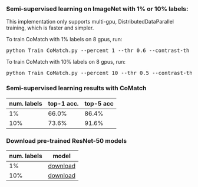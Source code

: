 ### Semi-supervised learning on ImageNet with 1% or 10% labels:

This implementation only supports multi-gpu, DistributedDataParallel training, which is faster and simpler.

To train CoMatch with 1% labels on 8 gpus, run:
<pre>python Train_CoMatch.py --percent 1 --thr 0.6 --contrast-th 0.3 --lam-c 10 [Imagenet dataset folder]</pre>

To train CoMatch with 10% labels on 8 gpus, run:
<pre>python Train_CoMatch.py --percent 10 --thr 0.5 --contrast-th 0.2 --lam-c 2 [Imagenet dataset folder]</pre>

### Semi-supervised learning results with CoMatch

num. labels | top-1 acc. | top-5 acc
--- | --- | --- 
1%  | 66.0% | 86.4% 
10%  | 73.6% | 91.6%

### Download pre-trained ResNet-50 models 

num. labels | model 
------ | ------ 
1%   | <a href="https://storage.googleapis.com/sfr-pcl-data-research/CoMatch_checkpoint/CoMatch_1percent.pth.tar">download</a> 
10% | <a href="https://storage.googleapis.com/sfr-pcl-data-research/CoMatch_checkpoint/CoMatch_10percent.pth.tar">download</a> 





